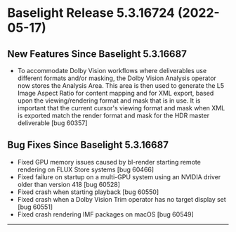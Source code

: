 # Baselight Release 5.3.16724 (2022-05-17)



## New Features Since Baselight 5.3.16687

* To accommodate Dolby Vision workflows where deliverables use different formats and/or masking, the Dolby Vision Analysis operator now stores the Analysis Area. This area is then used to generate the L5 Image Aspect Ratio for content mapping and for XML export, based upon the viewing/rendering format and mask that is in use. It is important that the current cursor's viewing format and mask when XML is exported match the render format and mask for the HDR master deliverable \[bug 60357]

## Bug Fixes Since Baselight 5.3.16687

* Fixed GPU memory issues caused by bl-render starting remote rendering on FLUX Store systems \[bug 60466]
* Fixed failure on startup on a multi-GPU system using an NVIDIA driver older than version 418 \[bug 60528]
* Fixed crash when starting playback \[bug 60550]
* Fixed crash when a Dolby Vision Trim operator has no target display set \[bug 60551]
* Fixed crash rendering IMF packages on macOS \[bug 60549]

***
